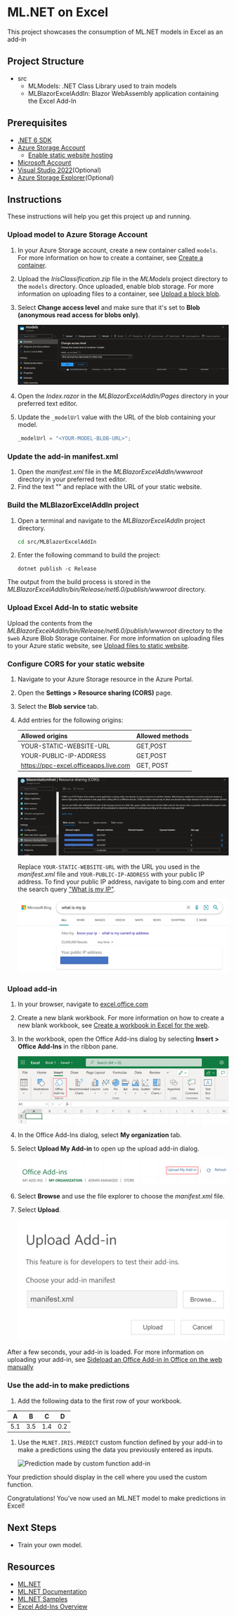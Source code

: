 # ML.NET on Excel

This project showcases the consumption of ML.NET models in Excel as an add-in

## Project Structure

- src
    - MLModels: .NET Class Library used to train models
    - MLBlazorExcelAddIn: Blazor WebAssembly application containing the Excel Add-In 

## Prerequisites

- [.NET 6 SDK](https://dotnet.microsoft.com/download/dotnet/6.0)
- [Azure Storage Account](https://docs.microsoft.com/azure/storage/common/storage-account-create?tabs=azure-portal)
    - [Enable static website hosting](https://docs.microsoft.com/azure/storage/blobs/storage-blob-static-website-how-to?tabs=azure-portal)
- [Microsoft Account](https://support.microsoft.com/account-billing/how-to-create-a-new-microsoft-account-a84675c3-3e9e-17cf-2911-3d56b15c0aaf)
- [Visual Studio 2022](https://visualstudio.microsoft.com/downloads/)(Optional)
- [Azure Storage Explorer](https://azure.microsoft.com/features/storage-explorer/)(Optional)

## Instructions

These instructions will help you get this project up and running.

### Upload model to Azure Storage Account

1. In your Azure Storage account, create a new container called `models`. For more information on how to create a container, see [Create a container](https://docs.microsoft.com/azure/storage/blobs/storage-quickstart-blobs-portal#create-a-container).
1. Upload the *IrisClassification.zip* file in the *MLModels* project directory to the `models` directory. Once uploaded, enable blob storage. For more information on uploading files to a container, see [Upload a block blob](https://docs.microsoft.com/azure/storage/blobs/storage-quickstart-blobs-portal#upload-a-block-blob).
1. Select **Change access level** and make sure that it's set to **Blob (anonymous read access for blobs only)**.

    ![Azure Storage blob access level change](images/blob-access-level.png)

1. Open the *Index.razor* in the *MLBlazorExcelAddIn/Pages* directory in your preferred text editor.
1. Update the `_modelUrl` value with the URL of the blob containing your model.

    ```csharp
    _modelUrl = "<YOUR-MODEL-BLOB-URL>";
    ```

### Update the add-in manifest.xml

1. Open the *manifest.xml* file in the *MLBlazorExcelAddIn/wwwroot* directory in your preferred text editor.
1. Find the text "<STATIC-WEBSITE-URL>" and replace with the URL of your static website.

### Build the MLBlazorExcelAddIn project

1. Open a terminal and navigate to the *MLBlazorExcelAddIn* project directory.

    ```bash
    cd src/MLBlazorExcelAddIn
    ```

1. Enter the following command to build the project:

    ```dotnetcli
    dotnet publish -c Release
    ```

The output from the build process is stored in the *MLBlazorExcelAddIn/bin/Release/net6.0/publish/wwwroot* directory.

### Upload Excel Add-In to static website

Upload the contents from the *MLBlazorExcelAddIn/bin/Release/net6.0/publish/wwwroot* directory to the `$web` Azure Blob Storage container. For more information on uploading files to your Azure static website, see [Upload files to static website](https://docs.microsoft.com/azure/storage/blobs/storage-blob-static-website-how-to?tabs=azure-portal#upload-files).

### Configure CORS for your static website

1. Navigate to your Azure Storage resource in the Azure Portal.
1. Open the **Settings > Resource sharing (CORS)** page.
1. Select the **Blob service** tab. 
1. Add entries for the following origins:

    | Allowed origins | Allowed methods |
    | --- | --- |
    | YOUR-STATIC-WEBSITE-URL | GET,POST |
    | YOUR-PUBLIC-IP-ADDRESS | GET,POST |
    | https://ppc-excel.officeapps.live.com | GET, POST |
    
    ![Azure Storage CORS settings](images/configure-cors.png)

    Replace `YOUR-STATIC-WEBSITE-URL` with the URL you used in the *manifest.xml* file and `YOUR-PUBLIC-IP-ADDRESS` with your public IP address. To find your public IP address, navigate to bing.com and enter the search query ["What is my IP"](https://www.bing.com/search?q=what+is+my+ip).

    ![What is my ip address query results on Bing with IP address blocked by rectangle](images/ip-address.png)

### Upload add-in

1. In your browser, navigate to [excel.office.com](https://excel.microsoft.com)
1. Create a new blank workbook. For more information on how to create a new blank workbook, see [Create a workbook in Excel for the web](https://support.microsoft.com/office/create-a-workbook-in-excel-for-the-web-63b50461-38c4-4c93-a17e-36998be0e3d0).
1. In the workbook, open the Office Add-ins dialog by selecting **Insert > Office Add-Ins** in the ribbon pane.

    ![Excel for web workbook with office add-ins button highlighted by red rectangle](images/office-addin.png)
1. In the Office Add-Ins dialog, select **My organization** tab.
1. Select **Upload My Add-in** to open up the upload add-in dialog.

    ![Office add-ins dialog with upload my add-in highlighted by red rectangle](images/upload-addin.png)

1. Select **Browse** and use the file explorer to choose the *manifest.xml* file.
1. Select **Upload**.

    ![Office add-ins upload dialog with manifest.xml file](images/upload-manifest.png)

After a few seconds, your add-in is loaded. For more information on uploading your add-in, see [Sideload an Office Add-in in Office on the web manually](https://docs.microsoft.com/office/dev/add-ins/testing/sideload-office-add-ins-for-testing#sideload-an-office-add-in-in-office-on-the-web-manually)

### Use the add-in to make predictions

1. Add the following data to the first row of your workbook.

| A | B | C | D |
| --- | --- | --- | --- |
|5.1 | 3.5 | 1.4 | 0.2 |

1. Use the `MLNET.IRIS.PREDICT` custom function defined by your add-in to make a predictions using the data you previously entered as inputs.

    ![Prediction made by custom function add-in](images/predition-addin.png)

Your prediction should display in the cell where you used the custom function.

Congratulations! You've now used an ML.NET model to make predictions in Excel!

## Next Steps

- Train your own model.

## Resources

- [ML.NET](https://dot.net/ml)
- [ML.NET Documentation](https://docs.microsoft.com/dotnet/machine-learning/)
- [ML.NET Samples](https://github.com/dotnet/machinelearning-samples)
- [Excel Add-Ins Overview](https://docs.microsoft.com/office/dev/add-ins/excel/excel-add-ins-overview)